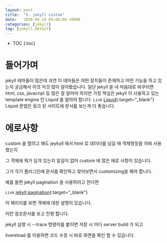 ```yaml
---
layout: post
title:  "5. jekyll custom"
date:   2020-09-18 09:00:00 +0900
categories: [jekyll]    
tag: [jekyll.detail]
---
```


* TOC
{:toc}

# 들어가며 

jekyll 테마들이 많은데 과연 이 테마들은 어떤 장치들이 존재하고 어떤 기능을 하고 있는지 궁금해서 이것 저것 많이 알아봤습니다.
일단 jekyll 을 내 마음대로 바꾸러면 html, css, javacript 등 많은 걸 알아야 하지만 가장 핵심은 jekyll 이 사용하고 있는 template engine 인 Liquid 를 알아야 합니다.
`Link` [Liquid](https://shopify.github.io/liquid/basics/introduction/){:target="_blank"}
Liquid 문법은 링크 된 사이트에 문서를 보는게 더 좋습니다.

# 에로사항

custom 을 할려고 해도 jeykyll 에서 html 로 데이터를 넘길 때 객체명칭을 어찌 사용했는지

그 객체에 뭐가 담겨 있는지 알길이 없어 custom 에 많은 에로 사항이 있습니다.

그거 각기 플러그인에 문서를 확인하고 찾아보면서 customizing을 해야 합니다.

예를 들면 jekyll pagination 을 사용하려고 한다면

`Link` [jekyll pagination](https://jekyllrb-ko.github.io/docs/pagination/){:target="_blank"}

이 페이지를 보면 객체에 대한 설명이 있습니다.

이런 참조문서를 보고 진행 합니다.

jekyll 실행 시 --trace 명령어를 붙이면 저장 시 마다 server build 가 되고

livereload 를 이용하면 코드 수정 시 바로 화면을 확인 할 수 있습니다.